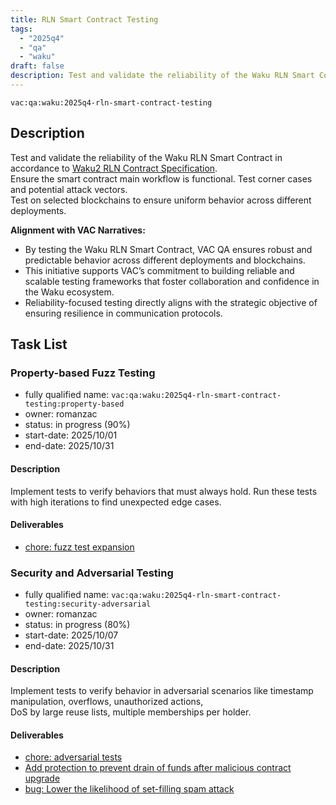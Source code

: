 ```yaml
---
title: RLN Smart Contract Testing
tags:
  - "2025q4"
  - "qa"
  - "waku"
draft: false
description: Test and validate the reliability of the Waku RLN Smart Contract
---
```


`vac:qa:waku:2025q4-rln-smart-contract-testing`

## Description

Test and validate the reliability of the Waku RLN Smart Contract in accordance to [Waku2 RLN Contract Specification](https://github.com/waku-org/specs/blob/master/standards/core/rln-contract.md).   
Ensure the smart contract main workflow is functional. Test corner cases and potential attack vectors.   
Test on selected blockchains to ensure uniform behavior across different deployments.

**Alignment with VAC Narratives:**

- By testing the Waku RLN Smart Contract,
  VAC QA ensures robust and predictable behavior across different deployments and blockchains.
- This initiative supports VAC’s commitment to building reliable and scalable testing frameworks
  that foster collaboration and confidence in the Waku ecosystem.
- Reliability-focused testing directly aligns with the strategic objective of ensuring resilience in communication protocols.

## Task List

### Property-based Fuzz Testing

- fully qualified name: `vac:qa:waku:2025q4-rln-smart-contract-testing:property-based`
- owner: romanzac
- status: in progress (90%)
- start-date: 2025/10/01
- end-date: 2025/10/31

#### Description

Implement tests to verify behaviors that must always hold. Run these tests with high iterations to find unexpected edge cases.

#### Deliverables
- [chore: fuzz test expansion](https://github.com/waku-org/waku-rlnv2-contract/pull/40)

### Security and Adversarial Testing

- fully qualified name: `vac:qa:waku:2025q4-rln-smart-contract-testing:security-adversarial`
- owner: romanzac
- status: in progress (80%)
- start-date: 2025/10/07
- end-date: 2025/10/31

#### Description

Implement tests to verify behavior in adversarial scenarios like timestamp manipulation, overflows, unauthorized actions,    
DoS by large reuse lists, multiple memberships per holder.

#### Deliverables
- [chore: adversarial tests](https://github.com/waku-org/waku-rlnv2-contract/pull/42)
- [Add protection to prevent drain of funds after malicious contract upgrade](https://github.com/waku-org/waku-rlnv2-contract/issues/43)
- [bug: Lower the likelihood of set-filling spam attack](https://github.com/waku-org/waku-rlnv2-contract/issues/45)
